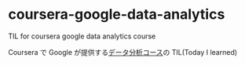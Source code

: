 # coursera-google-data-analytics

TIL for coursera google data analytics course

Coursera で Google が提供する[データ分析コース](https://www.coursera.org/programs/google-learning-program-8z2e8/professional-certificates/data-analytics-japanese)の TIL(Today I learned)
